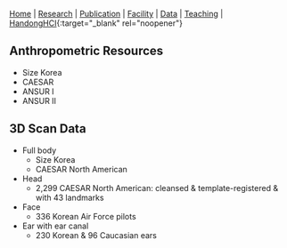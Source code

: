 [Home](README.md) | [Research](research.md) | [Publication](publication.md) | [Facility](facility.md) | [Data](data.md) | [Teaching](teaching.md) | [HandongHCI](https://handonghci.github.io){:target="_blank" rel="noopener"}

## Anthropometric Resources
- Size Korea
- CAESAR
- ANSUR I
- ANSUR II

## 3D Scan Data
- Full body
    - Size Korea
    - CAESAR North American
- Head
    - 2,299 CAESAR North American: cleansed & template-registered & with 43 landmarks
- Face
    - 336 Korean Air Force pilots
- Ear with ear canal
    - 230 Korean & 96 Caucasian ears